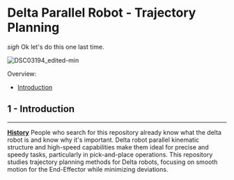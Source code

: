 # Delta Parallel Robot - Trajectory Planning

*sigh* Ok let's do this one last time.

![DSC03194_edited-min](https://github.com/Arvin-Mohammadi/Delta-Robot-Trajectory-Planning-V3/assets/69509720/5d0b34e0-8cbd-4d3d-9884-382a565008ef)


Overview: 
- [Introduction](#section-introduction)


<a name="section-introduction"></a>
## 1 - Introduction
------

<ins>**History**</ins> 
People who search for this repository already know what the delta robot is and know why it's important. Delta robot parallel kinematic structure and high-speed capabilities make them ideal for precise and speedy tasks, particularly in pick-and-place operations. This repository studies trajectory planning methods for Delta robots, focusing on smooth motion for the End-Effector while minimizing deviations.



